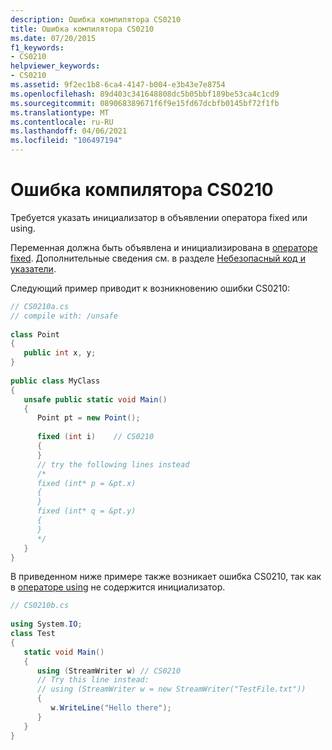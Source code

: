 ```yaml
---
description: Ошибка компилятора CS0210
title: Ошибка компилятора CS0210
ms.date: 07/20/2015
f1_keywords:
- CS0210
helpviewer_keywords:
- CS0210
ms.assetid: 9f2ec1b8-6ca4-4147-b004-e3b43e7e8754
ms.openlocfilehash: 89d403c341648808dc5b05bbf189be53ca4c1cd9
ms.sourcegitcommit: 089068389671f6f9e15fd67dcbfb0145bf72f1fb
ms.translationtype: MT
ms.contentlocale: ru-RU
ms.lasthandoff: 04/06/2021
ms.locfileid: "106497194"
---
```

# <a name="compiler-error-cs0210"></a>Ошибка компилятора CS0210

Требуется указать инициализатор в объявлении оператора fixed или using.  
  
 Переменная должна быть объявлена и инициализирована в [операторе fixed](../language-reference/keywords/fixed-statement.md). Дополнительные сведения см. в разделе [Небезопасный код и указатели](../language-reference/unsafe-code.md).  
  
 Следующий пример приводит к возникновению ошибки CS0210:  
  
```csharp  
// CS0210a.cs  
// compile with: /unsafe  
  
class Point  
{  
   public int x, y;  
}  
  
public class MyClass  
{  
   unsafe public static void Main()  
   {  
      Point pt = new Point();  
  
      fixed (int i)    // CS0210  
      {  
      }  
      // try the following lines instead  
      /*  
      fixed (int* p = &pt.x)  
      {  
      }  
      fixed (int* q = &pt.y)  
      {  
      }  
      */  
   }  
}  
```  
  
 В приведенном ниже примере также возникает ошибка CS0210, так как в [операторе using](../language-reference/keywords/using-statement.md) не содержится инициализатор.  
  
```csharp  
// CS0210b.cs  
  
using System.IO;  
class Test
{  
   static void Main()
   {  
      using (StreamWriter w) // CS0210  
      // Try this line instead:  
      // using (StreamWriter w = new StreamWriter("TestFile.txt"))
      {  
         w.WriteLine("Hello there");  
      }  
   }  
}  
```
